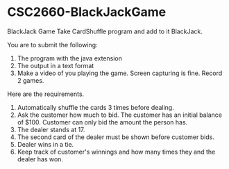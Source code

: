 # CSC2660-BlackJackGame
BlackJack Game
Take CardShuffle program and add to it BlackJack.

You are to submit the following:

1. The program with the java extension
2. The output in a text format
3. Make a video of you playing the game. Screen capturing is fine. Record 2 games.

Here are the requirements.

1. Automatically shuffle the cards 3 times before dealing.
2. Ask the customer how much to bid. The customer has an initial balance of $100. Customer can only bid the amount the person has.
3. The dealer stands at 17.
4. The second card of the dealer must be shown before customer bids.
5. Dealer wins in a tie.
6. Keep track of customer's winnings and how many times they and the dealer has won.
